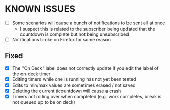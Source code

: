 # KNOWN ISSUES

* [ ] Some scenarios will cause a bunch of notifications to be sent all at once
  * I suspect this is related to the subscriber being updated that the countdown
    is complete but not being unsubscribed
* [ ] Notifications broke on Firefox for some reason

## Fixed

* [X] The "On Deck" label does not correctly update if you edit the label of the
  on-deck timer
* [X] Editing timers while one is running has not yet been tested
* [X] Edits to min/max values are sometimes erased / not saved
* [X] Deleting the current ticountdown will cause a crash
* [X] Timers not rolling over when completed (e.g. work completes, break is not
  queued up to be on deck)
